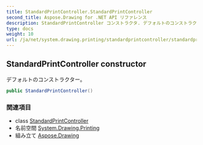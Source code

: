 ```yaml
---
title: StandardPrintController.StandardPrintController
second_title: Aspose.Drawing for .NET API リファレンス
description: StandardPrintController コンストラクタ. デフォルトのコンストラクター
type: docs
weight: 10
url: /ja/net/system.drawing.printing/standardprintcontroller/standardprintcontroller/
---
```

## StandardPrintController constructor

デフォルトのコンストラクター。

```csharp
public StandardPrintController()
```

### 関連項目

* class [StandardPrintController](../)
* 名前空間 [System.Drawing.Printing](../../standardprintcontroller/)
* 組み立て [Aspose.Drawing](../../../)


